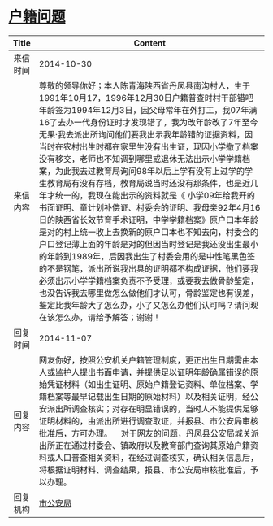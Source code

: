# <a href="http://www.shangluo.gov.cn/zmhd/ldxxxx.jsp?urltype=leadermail.LeaderMailContentUrl&wbtreeid=1112&leadermailid=2796">户籍问题</a>
| Title |                                                                                                                                                                                                                                                                           Content                                                                                                                                                                                                                                                                           |
|:-----:|-------------------------------------------------------------------------------------------------------------------------------------------------------------------------------------------------------------------------------------------------------------------------------------------------------------------------------------------------------------------------------------------------------------------------------------------------------------------------------------------------------------------------------------------------------------|
| 来信时间  | 2014-10-30                                                                                                                                                                                                                                                                                                                                                                                                                                                                                                                                                  |
| 来信内容  | 尊敬的领导你好；本人陈青海陕西省丹凤县南沟村人，生于1991年10月17，1996年12月30日户籍普查时村干部错吧年龄签为1994年12月3日，因父母常年在外打工，我07年满16了去办一代身份证时才发现错了，我为改年龄改了7年至今无果·我去派出所询问他们要我出示我年龄错的证据资料，因当时在农村出生时都在家里生没有出生证，现因小学撤了档案没有移交，老师也不知调到哪里或退休无法出示小学学籍档案，为此我去过教育局询问98年以后上学有没有上过学的学生教育局有没有存档，教育局说当时还没有那条件，也是近几年才统一的，我现在能出示的资料就是《 小学09年给我开的书面证明、童计划补偿证、村委会的证明、我母亲92年4月16日的陕西省长效节育手术证明，中学学籍档案》原户口本年龄是对的村上统一收上去换新的原户口本也不知去向，村委会的户口登记薄上面的年龄是对的但因当时登记是我还没出生最小的年龄到1989年，后因我出生了村委会用的是中性笔黑色签的不是钢笔，派出所说我出具的证明都不构成证据，他们要我必须出示小学学籍档案负责不予受理，或要我去做骨龄鉴定，也没告诉我去哪里做怎么做他们才认可，骨龄鉴定也有误差，鉴定比我年龄大了怎么办，小了又怎么办他们认可吗？请问现在该怎么办，请给予解答；谢谢！ |
| 回复时间  | 2014-11-07                                                                                                                                                                                                                                                                                                                                                                                                                                                                                                                                                  |
| 回复内容  | 网友你好，按照公安机关户籍管理制度，更正出生日期需由本人或监护人提出书面申请，并提供足以证明年龄确属错误的原始凭证材料（如出生证明、原始户籍登记资料、单位档案、学籍档案等最早记载出生日期的原始材料）以及相关证明，经公安派出所调查核实；对存在明显错误的，当时人不能提供足够证明材料的，由派出所进行调查取证，并报县、市公安局审核批准后，方可办理。    对于网友的问题，丹凤县公安局城关派出所正在通过村委会、镇政府以及教育部门查询其原始户籍资料或人口普查相关资料，在经过调查核实，确认相关信息后，将根据证明材料、调查结果，报县、市公安局审核批准后，予以办理。                                                                                                                                                                                                                                                                       |
| 回复机构  | <a href="../../category/agencies/市公安局.md">市公安局</a>                                                                                                                                                                                                                                                                                                                                                                                                                                                                                                          |